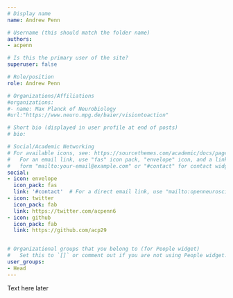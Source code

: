 ```yaml
---
# Display name
name: Andrew Penn

# Username (this should match the folder name)
authors:
- acpenn

# Is this the primary user of the site?
superuser: false

# Role/position
role: Andrew Penn

# Organizations/Affiliations
#organizations:
#- name: Max Planck of Neurobiology
#url:"https://www.neuro.mpg.de/baier/visiontoaction"

# Short bio (displayed in user profile at end of posts)
# bio:

# Social/Academic Networking
# For available icons, see: https://sourcethemes.com/academic/docs/page-builder/#icons
#   For an email link, use "fas" icon pack, "envelope" icon, and a link in the
#   form "mailto:your-email@example.com" or "#contact" for contact widget.
social:
- icon: envelope
  icon_pack: fas
  link: '#contact'  # For a direct email link, use "mailto:openneuroscience@gmail.com".
- icon: twitter
  icon_pack: fab
  link: https://twitter.com/acpenn6
- icon: github
  icon_pack: fab
  link: https://github.com/acp29


# Organizational groups that you belong to (for People widget)
#   Set this to `[]` or comment out if you are not using People widget.
user_groups:
- Head
---
```


Text here later
